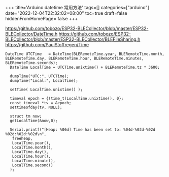 +++
title='Arduino datetime 常用方法'
tags=[]
categories=["arduino"]
date="2022-12-04T22:32:02+08:00"
toc=true
draft=false
hiddenFromHomePage= false
+++


https://github.com/tobozo/ESP32-BLECollector/blob/master/ESP32-BLECollector/DateTime.h 
https://github.com/tobozo/ESP32-BLECollector/blob/master/ESP32-BLECollector/BLEFileSharing.h
https://github.com/PaulStoffregen/Time



```
DateTime UTCTime   = DateTime(BLERemoteTime.year, BLERemoteTime.month, BLERemoteTime.day, BLERemoteTime.hour, BLERemoteTime.minutes, BLERemoteTime.seconds);
  DateTime LocalTime = UTCTime.unixtime() + BLERemoteTime.tz * 3600;

  dumpTime("UTC:", UTCTime);
  dumpTime("Local:", LocalTime);

  setTime( LocalTime.unixtime() );

  timeval epoch = {(time_t)LocalTime.unixtime(), 0};
  const timeval *tv = &epoch;
  settimeofday(tv, NULL);

  struct tm now;
  getLocalTime(&now,0);

  Serial.printf("[Heap: %06d] Time has been set to: %04d-%02d-%02d %02d:%02d:%02d\n",
   freeheap,
   LocalTime.year(),
   LocalTime.month(),
   LocalTime.day(),
   LocalTime.hour(),
   LocalTime.minute(),
   LocalTime.second()
  );

```